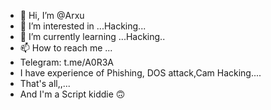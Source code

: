 - 👋 Hi, I’m @Arxu
- 👀 I’m interested in ...Hacking...
- 🌱 I’m currently learning ...Hacking..
- 📫 How to reach me ...
- Telegram: t.me/A0R3A 
- I have experience of Phishing, DOS attack,Cam Hacking....
- That's all,,...
- And I'm a Script kiddie 🙃
<!---
Arxuishere/Arxuishere is a ✨ special ✨ repository because its `README.md` (this file) appears on your GitHub profile.
You can click the Preview link to take a look at your changes.
--->
